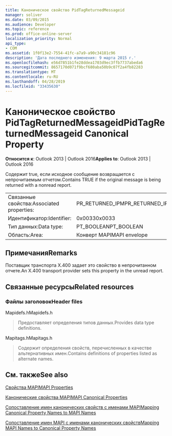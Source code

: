 ```yaml
---
title: Каноническое свойство PidTagReturnedMessageid
manager: soliver
ms.date: 03/09/2015
ms.audience: Developer
ms.topic: reference
ms.prod: office-online-server
localization_priority: Normal
api_type:
- COM
ms.assetid: 1f0f13e2-7554-41fc-a7a9-a90c34181c96
description: 'Дата последнего изменения: 9 марта 2015 г.'
ms.openlocfilehash: e56d7851b1fe28ddea1703d9ec3ffb7737abeda6
ms.sourcegitcommit: 8657170d071f9bcf680aba50b9c07f2a4fb82283
ms.translationtype: MT
ms.contentlocale: ru-RU
ms.lasthandoff: 04/28/2019
ms.locfileid: "33435630"
---
```

# <a name="pidtagreturnedmessageid-canonical-property"></a><span data-ttu-id="60fb1-103">Каноническое свойство PidTagReturnedMessageid</span><span class="sxs-lookup"><span data-stu-id="60fb1-103">PidTagReturnedMessageid Canonical Property</span></span>

  
  
<span data-ttu-id="60fb1-104">**Относится к**: Outlook 2013 | Outlook 2016</span><span class="sxs-lookup"><span data-stu-id="60fb1-104">**Applies to**: Outlook 2013 | Outlook 2016</span></span> 
  
<span data-ttu-id="60fb1-105">Содержит true, если исходное сообщение возвращается с непрочитаемым отчетом.</span><span class="sxs-lookup"><span data-stu-id="60fb1-105">Contains TRUE if the original message is being returned with a nonread report.</span></span>
  
|||
|:-----|:-----|
|<span data-ttu-id="60fb1-106">Связанные свойства:</span><span class="sxs-lookup"><span data-stu-id="60fb1-106">Associated properties:</span></span>  <br/> |<span data-ttu-id="60fb1-107">PR_RETURNED_IPM</span><span class="sxs-lookup"><span data-stu-id="60fb1-107">PR_RETURNED_IPM</span></span>  <br/> |
|<span data-ttu-id="60fb1-108">Идентификатор:</span><span class="sxs-lookup"><span data-stu-id="60fb1-108">Identifier:</span></span>  <br/> |<span data-ttu-id="60fb1-109">0x0033</span><span class="sxs-lookup"><span data-stu-id="60fb1-109">0x0033</span></span>  <br/> |
|<span data-ttu-id="60fb1-110">Тип данных:</span><span class="sxs-lookup"><span data-stu-id="60fb1-110">Data type:</span></span>  <br/> |<span data-ttu-id="60fb1-111">PT_BOOLEAN</span><span class="sxs-lookup"><span data-stu-id="60fb1-111">PT_BOOLEAN</span></span>  <br/> |
|<span data-ttu-id="60fb1-112">Область:</span><span class="sxs-lookup"><span data-stu-id="60fb1-112">Area:</span></span>  <br/> |<span data-ttu-id="60fb1-113">Конверт MAPI</span><span class="sxs-lookup"><span data-stu-id="60fb1-113">MAPI envelope</span></span>  <br/> |
   
## <a name="remarks"></a><span data-ttu-id="60fb1-114">Примечания</span><span class="sxs-lookup"><span data-stu-id="60fb1-114">Remarks</span></span>

<span data-ttu-id="60fb1-115">Поставщик транспорта X.400 задает это свойство в непрочитанном отчете.</span><span class="sxs-lookup"><span data-stu-id="60fb1-115">An X.400 transport provider sets this property in the unread report.</span></span>
  
## <a name="related-resources"></a><span data-ttu-id="60fb1-116">Связанные ресурсы</span><span class="sxs-lookup"><span data-stu-id="60fb1-116">Related resources</span></span>

### <a name="header-files"></a><span data-ttu-id="60fb1-117">Файлы заголовок</span><span class="sxs-lookup"><span data-stu-id="60fb1-117">Header files</span></span>

<span data-ttu-id="60fb1-118">Mapidefs.h</span><span class="sxs-lookup"><span data-stu-id="60fb1-118">Mapidefs.h</span></span>
  
> <span data-ttu-id="60fb1-119">Предоставляет определения типов данных.</span><span class="sxs-lookup"><span data-stu-id="60fb1-119">Provides data type definitions.</span></span>
    
<span data-ttu-id="60fb1-120">Mapitags.h</span><span class="sxs-lookup"><span data-stu-id="60fb1-120">Mapitags.h</span></span>
  
> <span data-ttu-id="60fb1-121">Содержит определения свойств, перечисленных в качестве альтернативных имен.</span><span class="sxs-lookup"><span data-stu-id="60fb1-121">Contains definitions of properties listed as alternate names.</span></span>
    
## <a name="see-also"></a><span data-ttu-id="60fb1-122">См. также</span><span class="sxs-lookup"><span data-stu-id="60fb1-122">See also</span></span>



[<span data-ttu-id="60fb1-123">Свойства MAPI</span><span class="sxs-lookup"><span data-stu-id="60fb1-123">MAPI Properties</span></span>](mapi-properties.md)
  
[<span data-ttu-id="60fb1-124">Канонические свойства MAPI</span><span class="sxs-lookup"><span data-stu-id="60fb1-124">MAPI Canonical Properties</span></span>](mapi-canonical-properties.md)
  
[<span data-ttu-id="60fb1-125">Сопоставление имен канонических свойств с именами MAPI</span><span class="sxs-lookup"><span data-stu-id="60fb1-125">Mapping Canonical Property Names to MAPI Names</span></span>](mapping-canonical-property-names-to-mapi-names.md)
  
[<span data-ttu-id="60fb1-126">Сопоставление имен MAPI с именами канонических свойств</span><span class="sxs-lookup"><span data-stu-id="60fb1-126">Mapping MAPI Names to Canonical Property Names</span></span>](mapping-mapi-names-to-canonical-property-names.md)

